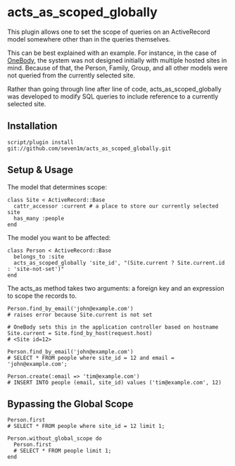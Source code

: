 acts\_as\_scoped\_globally
==========================

This plugin allows one to set the scope of queries on an ActiveRecord model
somewhere other than in the queries themselves.

This can be best explained with an example. For instance, in the case of
[OneBody](http://github.com/seven1m/onebody), the system was not designed
initially with multiple hosted sites in mind. Because of that, the Person,
Family, Group, and all other models were not queried from the currently selected site.

Rather than going through line after line of code, acts\_as\_scoped\_globally
was developed to modify SQL queries to include reference to a currently selected site.

Installation
------------

    script/plugin install git://github.com/seven1m/acts_as_scoped_globally.git

Setup & Usage
-------------

The model that determines scope:

    class Site < ActiveRecord::Base
      cattr_accessor :current # a place to store our currently selected site
      has_many :people
    end

The model you want to be affected:

    class Person < ActiveRecord::Base
      belongs_to :site
      acts_as_scoped_globally 'site_id', "(Site.current ? Site.current.id : 'site-not-set')"
    end

The acts_as method takes two arguments: a foreign key and an expression to scope the records to.

    Person.find_by_email('john@example.com')
    # raises error because Site.current is not set

    # OneBody sets this in the application controller based on hostname
    Site.current = Site.find_by_host(request.host)
    # <Site id=12>

    Person.find_by_email('john@example.com')
    # SELECT * FROM people where site_id = 12 and email = 'john@example.com';

    Person.create(:email => 'tim@example.com')
    # INSERT INTO people (email, site_id) values ('tim@example.com', 12)

Bypassing the Global Scope
--------------------------

    Person.first
    # SELECT * FROM people where site_id = 12 limit 1;
  
    Person.without_global_scope do
      Person.first
      # SELECT * FROM people limit 1;
    end